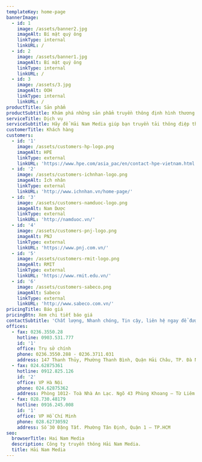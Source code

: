 ```yaml
---
templateKey: home-page
bannerImage:
  - id: 1
    image: /assets/banner2.jpg
    imageAlt: Bí mật quý ông
    linkType: internal
    linkURL: /
  - id: 2
    image: /assets/banner1.jpg
    imageAlt: Bí mật quý ông
    linkType: internal
    linkURL: /
  - id: 3
    image: /assets/3.jpg
    imageAlt: OOH
    linkType: internal
    linkURL: /
productTitle: Sản phẩm
productSubtitle: Khám phá những sản phẩm truyền thông định hình thương hiệu Hải Nam
serviceTitle: Dịch vụ
serviceSubtitle: Hãy để Hải Nam Media giúp bạn truyền tải thông điệp thương hiệu
customerTitle: Khách hàng
customers:
  - id: '1'
    image: /assets/customers-hp-logo.png
    imageAlt: HPE
    linkType: external
    linkURL: 'https://www.hpe.com/asia_pac/en/contact-hpe-vietnam.html'
  - id: '2'
    image: /assets/customers-ichnhan-logo.png
    imageAlt: Ích nhân
    linkType: external
    linkURL: 'http://www.ichnhan.vn/home-page/'
  - id: '3'
    image: /assets/customers-namduoc-logo.png
    imageAlt: Nam Dược
    linkType: external
    linkURL: 'http://namduoc.vn/'
  - id: '4'
    image: /assets/customers-pnj-logo.png
    imageAlt: PNJ
    linkType: external
    linkURL: 'https://www.pnj.com.vn/'
  - id: '5'
    image: /assets/customers-rmit-logo.png
    imageAlt: RMIT
    linkType: external
    linkURL: 'https://www.rmit.edu.vn/'
  - id: '6'
    image: /assets/customers-sabeco.png
    imageAlt: Sabeco
    linkType: external
    linkURL: 'http://www.sabeco.com.vn/'
pricingTitle: Báo giá
pricingBtn: Xem chi tiết báo giá
contactSubtitle: 'Chất lượng, Nhanh chóng, Tin cậy, liên hệ ngay để được phục vụ.'
offices:
  - fax: 0236.3550.28
    hotline: 0903.531.777
    id: '1'
    office: Trụ sở chính
    phone: 0236.3550.288 - 0236.3711.031
    address: 147 Thanh Thủy, Phường Thanh Bình, Quận Hải Châu, TP. Đà Nẵng
  - fax: 024.62875361
    hotline: 0912.825.126
    id: '2'
    office: VP Hà Nội
    phone: 024.62875362
    address: Phòng 1012- Toà Nhà An Lạc. Ngõ 43 Phùng Khoang – Từ Liêm – Hà Nội
  - fax: 028.730.48179
    hotline: 0916.245.008
    id: '1'
    office: VP Hồ Chí Minh
    phone: 028.62730592
    address: Số 30 Đặng Tất. Phường Tân Định, Quận 1 – TP.HCM
seo:
  browserTitle: Hai Nam Media
  description: Công ty truyền thông Hải Nam Media.
  title: Hải Nam Media
---
```


